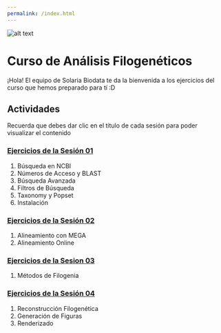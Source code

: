 ```yaml
---
permalink: /index.html
---
```

![alt text](https://solariabiodata.com.mx/wp-content/uploads/2021/07/logo_red.png "Soluciones de Siguiente Generación")
# Curso de Análisis Filogenéticos

¡Hola! El equipo de Solaria Biodata te da la bienvenida a los ejercicios del curso que hemos preparado para tí :D
## Actividades
Recuerda que debes dar clic en el titulo de cada sesión para poder visualizar el contenido
### [Ejercicios de la Sesión 01](sesion01.md)
1. Búsqueda en NCBI
2. Números de Acceso y BLAST
3. Búsqueda Avanzada
4. Filtros de Búsqueda
5. Taxonomy y Popset
6. Instalación 
### [Ejercicios de la Sesión 02](sesion02.md)
1. Alineamiento con MEGA
2. Alineamiento Online
### [Ejercicios de la Sesion 03](sesion03.md)
1. Métodos de Filogenia

### [Ejercicios de la Sesión 04](sesion04.md)

1. Reconstrucción Filogenética
2. Generación de Figuras
3. Renderizado
